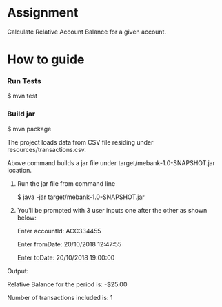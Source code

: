 # Assignment
Calculate Relative Account Balance for a given account.

 # How to guide
 
   ### Run Tests  
   
   $ mvn test
   
  ### Build jar
   
   $ mvn package
    
   The project loads data from CSV file residing under resources/transactions.csv.
   
   Above command builds a jar file under target/mebank-1.0-SNAPSHOT.jar location.
   
   1. Run the jar file from command line
   
      $ java -jar target/mebank-1.0-SNAPSHOT.jar
   
   2. You'll be prompted with 3 user inputs one after the other as shown below:
   
      Enter accountId: ACC334455
    
      Enter fromDate: 20/10/2018 12:47:55
    
      Enter toDate: 20/10/2018 19:00:00
    
    
    
  Output:
  
   Relative Balance for the period is: -$25.00
  
   Number of transactions included is: 1

    
    
    
    
